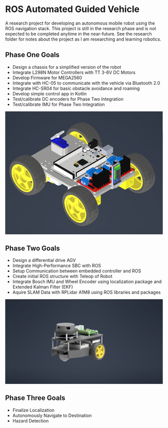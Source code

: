 # ROS Automated Guided Vehicle

A research project for developing an autonomous mobile robot using the ROS navigation stack. This project is still in the research phase and is not expected to be completed anytime in the near-future. See the research folder for notes about the project as I am researching and learning robotics.  

## Phase One Goals
- Design a chassis for a simplified version of the robot
- Integrate L298N Motor Controllers with TT 3-6V DC Motors
- Develop Firmware for MEGA2560
- Integrate with HC-05 to communicate with the vehicle via Bluetooth 2.0
- Integrate HC-SR04 for basic obstacle avoidance and roaming
- Develop simple control app in Kotlin
- Test/calibrate DC encoders for Phase Two Integration
- Test/calibrate IMU for Phase Two Integration

<img src="./media/phase_one_cad.png"  width="600" >

## Phase Two Goals
- Design a differential drive AGV
- Integrate High-Performance SBC with ROS
- Setup Communication between embedded controller and ROS
- Create initial ROS structure with Teleop of Robot
- Integrate Bosch IMU and Wheel Encoder using localization package and Extended Kalman Filter (EKF)
- Aquire SLAM Data with RPLidar A1M8 using ROS libraries and packages

<img src="./media/phase_two_cad.png"  width="600" >

## Phase Three Goals
- Finalize Localization 
- Autonomously Navigate to Destination
- Hazard Detection